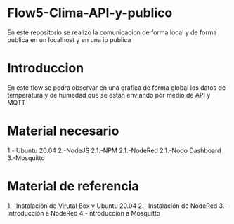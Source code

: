 # Flow5-Clima-API-y-publico
En este repositorio se realizo la comunicacion de forma local y de forma publica en un localhost y en una ip publica

# Introduccion
En este flow se podra observar en una grafica de forma global los datos de temperatura y de humedad que se estan enviando por medio de API y MQTT

# Material necesario 
1.- Ubuntu 20.04
2.-NodeJS
	2.1.-NPM
	2.1.-NodeRed
	2.1.-Nodo Dashboard
3.-Mosquitto

# Material de referencia
1.- Instalación de Virutal Box y Ubuntu 20.04
2.- Instalación de NodeRed
3.- Introducción a NodeRed
4.- ntroducción a Mosquitto
